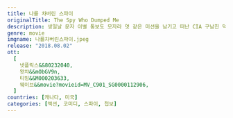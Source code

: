 ```yaml
---
title: 나를 차버린 스파이
originalTitle: The Spy Who Dumped Me
description: 생일날 문자 이별 통보도 모자라 엿 같은 미션을 남기고 떠난 CIA 구남친 덕에 오드리와 절친 모건은 국제적인 범죄에 연루된다. 얼떨결에 스파이가 되어버린 이들이 유럽 전역을 누비는 가운데, 정체를 알 수 없는 영국 요원들이 접근하고 최정예 킬러까지 따라붙으며 두 절친의 입담과 액션이 터지기 시작하는데… 올여름, 이들의 근본 없는 액션이 당신을 깨운다!​
genre: movie
imgname: 나를차버린스파이.jpeg
release: "2018.08.02"
ott:
  [
    넷플릭스&&80232040,
    왓챠&&mObGV9n,
    티빙&&M000203633,
    웨이브&&movie?movieid=MV_C901_SG0000112906,
  ]
countries: [캐나다, 미국]
categories: [액션, 코미디, 스파이, 첩보]
---
```

